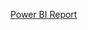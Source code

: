 [Power BI Report](https://app.powerbi.com/groups/me/reports/67547261-a2b6-4d59-99c0-843d4c597233/ReportSection?experience=power-bi)
